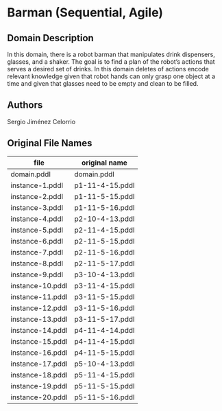 # Barman (Sequential, Agile)

## Domain Description

In this domain, there is a robot barman that manipulates drink dispensers, glasses, and a shaker.
The goal is to find a plan of the robot’s actions that serves a desired set of drinks.
In this domain deletes of actions encode relevant knowledge given that robot hands can only grasp one object at a time and given that glasses need to be empty and clean to be filled.

## Authors

Sergio Jiménez Celorrio

## Original File Names

| file             | original name   |
|------------------|-----------------|
| domain.pddl      | domain.pddl     |
| instance-1.pddl  | p1-11-4-15.pddl |
| instance-2.pddl  | p1-11-5-15.pddl |
| instance-3.pddl  | p1-11-5-16.pddl |
| instance-4.pddl  | p2-10-4-13.pddl |
| instance-5.pddl  | p2-11-4-15.pddl |
| instance-6.pddl  | p2-11-5-15.pddl |
| instance-7.pddl  | p2-11-5-16.pddl |
| instance-8.pddl  | p2-11-5-17.pddl |
| instance-9.pddl  | p3-10-4-13.pddl |
| instance-10.pddl | p3-11-4-15.pddl |
| instance-11.pddl | p3-11-5-15.pddl |
| instance-12.pddl | p3-11-5-16.pddl |
| instance-13.pddl | p3-11-5-17.pddl |
| instance-14.pddl | p4-11-4-14.pddl |
| instance-15.pddl | p4-11-4-15.pddl |
| instance-16.pddl | p4-11-5-15.pddl |
| instance-17.pddl | p5-10-4-13.pddl |
| instance-18.pddl | p5-11-4-15.pddl |
| instance-19.pddl | p5-11-5-15.pddl |
| instance-20.pddl | p5-11-5-16.pddl |

